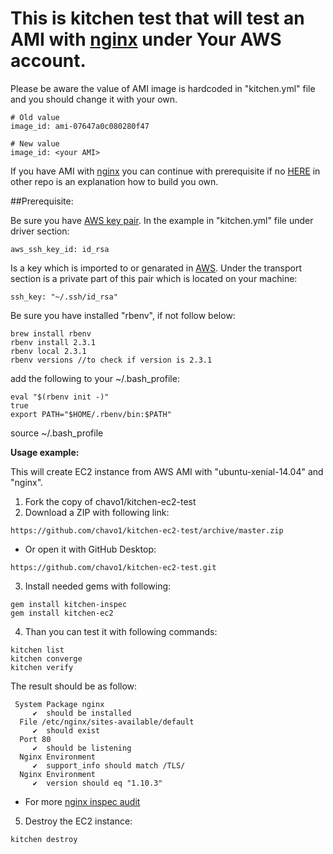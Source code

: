 
# This is kitchen test that will test an AMI with [nginx](https://www.nginx.com/) under Your AWS account.
Please be aware the value of AMI image is hardcoded in "kitchen.yml" file and you should change it with your own.
```
# Old value
image_id: ami-07647a0c080280f47

# New value
image_id: <your AMI>

```
If you have AMI with [nginx](https://www.nginx.com/) you can continue with prerequisite if no [HERE](https://github.com/chavo1/ami-nginx) in other repo is an explanation how to build you own.

##Prerequisite:

Be sure you have [AWS key pair](https://docs.aws.amazon.com/AWSEC2/latest/UserGuide/ec2-key-pairs.html). 
In the example in "kitchen.yml" file under driver section:

```
aws_ssh_key_id: id_rsa
```
Is a key which is imported to or genarated in [AWS](https://docs.aws.amazon.com/AWSEC2/latest/UserGuide/ec2-key-pairs.html). Under the transport section is a private part of this pair which is located on your machine:
```
ssh_key: "~/.ssh/id_rsa"
```
Be sure you have installed "rbenv", if not follow below:
```
brew install rbenv
rbenv install 2.3.1
rbenv local 2.3.1
rbenv versions //to check if version is 2.3.1
```
add the following to your ~/.bash_profile:

```
eval "$(rbenv init -)"
true
export PATH="$HOME/.rbenv/bin:$PATH"
```

source ~/.bash_profile

**Usage example:**

This will create EC2 instance from AWS AMI  with "ubuntu-xenial-14.04" and "nginx".

1.  Fork the copy of chavo1/kitchen-ec2-test
2.  Download a ZIP with following link:
```
https://github.com/chavo1/kitchen-ec2-test/archive/master.zip
```
 - Or open it with GitHub Desktop:
```
https://github.com/chavo1/kitchen-ec2-test.git
```
3. Install needed gems with following:
```
gem install kitchen-inspec
gem install kitchen-ec2
```
4. Than you can test it with following commands:

```
kitchen list
kitchen converge
kitchen verify
```
The result should be as follow:

```
 System Package nginx
     ✔  should be installed
  File /etc/nginx/sites-available/default
     ✔  should exist
  Port 80
     ✔  should be listening
  Nginx Environment
     ✔  support_info should match /TLS/
  Nginx Environment
     ✔  version should eq "1.10.3"
```

 - For more [nginx inspec audit](https://www.inspec.io/docs/reference/resources/nginx/)

5. Destroy the EC2 instance:
```
kitchen destroy
```
